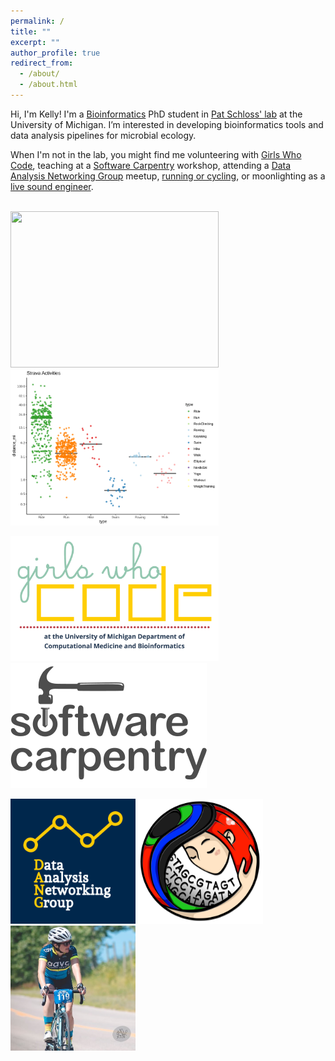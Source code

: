 ```yaml
---
permalink: /
title: ""
excerpt: ""
author_profile: true
redirect_from:
  - /about/
  - /about.html
---
```


Hi, I'm Kelly!
I'm a [Bioinformatics](https://medicine.umich.edu/dept/computational-medicine-bioinformatics) PhD student in
[Pat Schloss' lab](http://www.schlosslab.org/) at the University of Michigan.
I’m interested in developing bioinformatics tools and data analysis pipelines for microbial ecology.

When I'm not in the lab, you might find me volunteering with [Girls Who Code](http://umich.edu/~girlswc/),
teaching at a [Software Carpentry](https://umswc.github.io/) workshop,
attending a [Data Analysis Networking Group](https://um-dang.github.io) meetup,
[running or cycling](http://bit.ly/strava-kelly),
or moonlighting as a [live sound engineer](https://sovacool.dev/latex-cv/sound.pdf).    
&nbsp;

<a href="https://github.com/kelly-sovacool/meta-repo"><img src="https://raw.githubusercontent.com/kelly-sovacool/meta-repo/master/figures/language_all_bytes_n7.png" height="250" width="333"></a> <a href="https://github.com/kelly-sovacool/strava"><img src="https://raw.githubusercontent.com/kelly-sovacool/strava/master/figures/jitter_type_dist_log2.png" height="250" width="333"></a>

<a href="http://umich.edu/~girlswc/"><img src="/images/logo_GWC-DCMB.png" height="200" width="333" class="inline"></a> <a href="https://umswc.github.io/"><img src="/images/logo_SWC.svg" height="200" width="314" class="inline"></a>

<a href="https://um-dang.github.io"><img src="/images/logo_DANG.png" height="200" width="200" class="inline"></a> <a href="http://www.schlosslab.org/"><img src="/images/logo_mothur.png" height="200" width="200" class="inline"></a> <a href="https://strava.com/athletes/kelly_sovacool"><img src="/images/bike.jpg" height="200" width="200" class="inline"></a>
